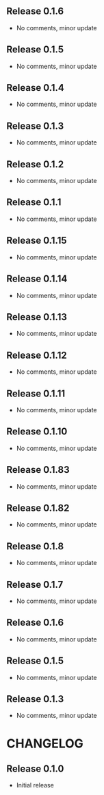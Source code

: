 ## Release 0.1.6
- No comments, minor update

## Release 0.1.5
- No comments, minor update

## Release 0.1.4
- No comments, minor update

## Release 0.1.3
- No comments, minor update

## Release 0.1.2
- No comments, minor update

## Release 0.1.1
- No comments, minor update

## Release 0.1.15
- No comments, minor update

## Release 0.1.14
- No comments, minor update

## Release 0.1.13
- No comments, minor update

## Release 0.1.12
- No comments, minor update

## Release 0.1.11
- No comments, minor update

## Release 0.1.10
- No comments, minor update

## Release 0.1.83
- No comments, minor update

## Release 0.1.82
- No comments, minor update

## Release 0.1.8
- No comments, minor update

## Release 0.1.7
- No comments, minor update

## Release 0.1.6
- No comments, minor update

## Release 0.1.5
- No comments, minor update

## Release 0.1.3
- No comments, minor update

# CHANGELOG

## Release 0.1.0
- Initial release